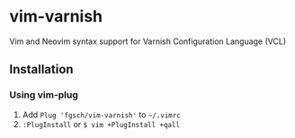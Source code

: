 # vim-varnish

Vim and Neovim syntax support for Varnish Configuration Language (VCL)

## Installation

### Using vim-plug

1. Add `Plug 'fgsch/vim-varnish'` to `~/.vimrc`
2. `:PlugInstall` or `$ vim +PlugInstall +qall`
